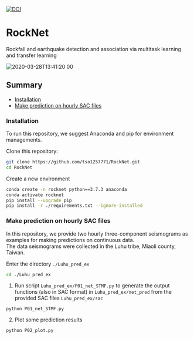 [![DOI](https://zenodo.org/badge/565642324.svg)](https://zenodo.org/badge/latestdoi/565642324)
# RockNet
Rockfall and earthquake detection and association via multitask learning and transfer learning

![2020-03-28T13:41:20 00](https://user-images.githubusercontent.com/30610646/203888301-ba149105-6701-43b7-a2fe-8c7be1852894.png)

## Summary

* [Installation](#installation)
* [Make prediction on hourly SAC files](#Make-prediction-on-hourly-SAC-files)

### Installation
To run this repository, we suggest Anaconda and pip for environment managements.

Clone this repository:

```bash
git clone https://github.com/tso1257771/RockNet.git
cd RockNet
```

Create a new environment 

```bash
conda create -n rocknet python==3.7.3 anaconda
conda activate rocknet
pip install --upgrade pip
pip install -r ./requirements.txt --ignore-installed
```

### Make prediction on hourly SAC files
In this repository, we provide two hourly three-component seismograms as examples for making predictions on continuous data.<br />
The data seismograms were collected in the Luhu tribe, Miaoli county, Taiwan.<br />

Enter the directory  ```./Luhu_pred_ex```<br />
```bash
cd ./Luhu_pred_ex
```
1. Run script ```Luhu_pred_ex/P01_net_STMF.py``` to generate the output functions (also in SAC format) in ```Luhu_pred_ex/net_pred``` from the provided SAC files ```Luhu_pred_ex/sac```<br />
```
python P01_net_STMF.py
```
2. Plot some prediction results<br />
```
python P02_plot.py
```





